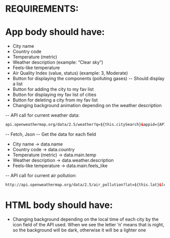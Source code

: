 # REQUIREMENTS: 

# App body should have:
- City name 
- Country code
- Temperature (metric)
- Weather description (example: “Clear sky”)
- Feels-like temperature
- Air Quality Index (value, status) (example: 3, Moderate)
- Button for displaying the components (polluting gases)
-- Should display a list 
- Button for adding the city to my fav list 
- Button for displaying my fav list of cities 
- Button for deleting a city from my fav list 
-  Changing background animation depending on the weather description

 -- API call for current weather data:
```html
api.openweathermap.org/data/2.5/weather?q=${this.citySearch}&appid={API key}
```
 -- Fetch, Json
 -- Get the data for each field 
 - City name -> data.name
 - Country code -> data.country
 - Temperature (metric) -> data.main.temp
 - Weather description -> data.weather.description
 - Feels-like temperature -> data.main.feels_like

 -- API call for current air pollution: 
 ```html
http://api.openweathermap.org/data/2.5/air_pollution?lat=${this.lat}&lon=${this.lon}&appid={API key}
```

# HTML body should have:
 - Changing background depending on the local time of each city by the icon field of the API used. When we see the letter ‘n’ means that is night, so the background will be dark, otherwise it will be a lighter one


